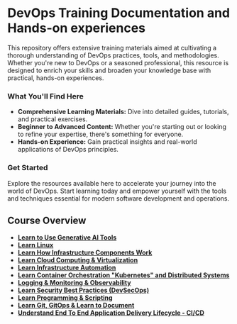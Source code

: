 # DevOps Training Documentation and Hands-on experiences
This repository offers extensive training materials aimed at cultivating a thorough understanding of DevOps practices, tools, and methodologies. Whether you're new to DevOps or a seasoned professional, this resource is designed to enrich your skills and broaden your knowledge base with practical, hands-on experiences.


### What You'll Find Here

- **Comprehensive Learning Materials:** Dive into detailed guides, tutorials, and practical exercises.
- **Beginner to Advanced Content:** Whether you're starting out or looking to refine your expertise, there's something for everyone.
- **Hands-on Experience:** Gain practical insights and real-world applications of DevOps principles.

### Get Started

Explore the resources available here to accelerate your journey into the world of DevOps. Start learning today and empower yourself with the tools and techniques essential for modern software development and operations.

## Course Overview
- **[Learn to Use Generative AI Tools](docs/AI_Tools.md)**
- **[Learn Linux](docs/Linux/LearnLinux.md)**
- **[Learn How Infrastructure Components Work](docs/Infras_Components/InfrastructureComponentsWork.md)**
- **[Learn Cloud Computing & Virtualization](docs/CloudandVM/CloudandVM.md)**
- **[Learn Infrastructure Automation](docs/Infras_Automation/Infras_Automation.md)**
- **[Learn Container Orchestration "Kubernetes" and Distributed Systems](docs/Kubernetes/Kubernetes.md)**
- **[Logging & Monitoring & Observability](docs/LoggingandMonitoring/LoggingMonitoring.md)**
- **[Learn Security Best Practices (DevSecOps)](docs/DevSecOps/DevSecOps.md)**
- **[Learn Programming & Scripting](docs/ProgrammingScripting/shell-scripting-for-devops.md)**
- **[Learn Git, GitOps & Learn to Document](docs/GitandDocument/LearnGit.md)**
- **[Understand End To End Application Delivery Lifecycle - CI/CD](docs/CICD/CICD.md)**




